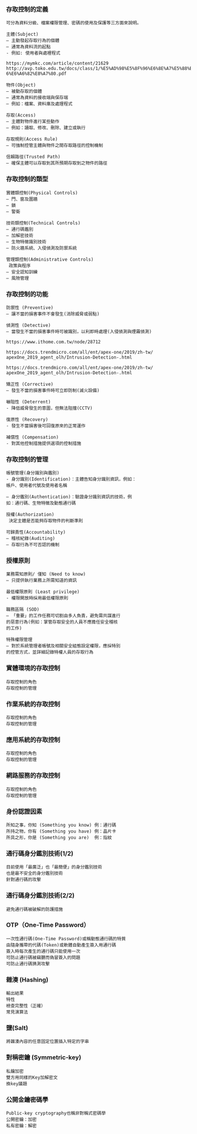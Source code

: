### 存取控制的定義
```
可分為資料分級、檔案權限管理、密碼的使用及保護等三方面來說明。

主體(Subject)
– 主動發起存取行為的個體
– 通常為資料流的起點
- 例如: 使用者與處裡程式

https://mymkc.com/article/content/21629
http://avp.toko.edu.tw/docs/class/1/%E5%AD%98%E5%8F%96%E6%8E%A7%E5%88%B
6%E6%A6%82%E8%A7%80.pdf

物件(Object)
– 被動存取的個體
– 通常為資料的接收端與保存端
– 例如：檔案、資料庫及處理程式

存取(Access)
– 主體對物件進行某些動作
– 例如：讀取、修改、刪除、建立或執行

存取規則(Access Rule)
– 可強制控管主體與物件之間存取路徑的控制機制

信賴路徑(Trusted Path)
– 確保主體可以存取到其所預期存取到之物件的路徑
```

### 存取控制的類型
```
實體類控制(Physical Controls)
– 門、窗及圍牆
– 鎖
– 警衛

技術類控制(Technical Controls)
– 通行碼鑑別
– 加解密技術
– 生物特徵識別技術
– 防火牆系統、入侵偵測及防禦系統

管理類控制(Administrative Controls)
 政策與程序
– 安全認知訓練
– 風險管理
```

### 存取控制的功能
```
防禦性 (Preventive)
– 讓不當的損害事件不會發生(消除威脅或弱點)

偵測性 (Detective)
– 當發生不當的損害事件時可被識別，以利即時處理(入侵偵測與煙霧偵測)

https://www.ithome.com.tw/node/28712

https://docs.trendmicro.com/all/ent/apex-one/2019/zh-tw/
apexOne_2019_agent_olh/Intrusion-Detection-.html

https://docs.trendmicro.com/all/ent/apex-one/2019/zh-tw/
apexOne_2019_agent_olh/Intrusion-Detection-.html

矯正性 (Corrective)
– 發生不當的損害事件時可立即防制(滅火設備)

嚇阻性 (Deterrent)
- 降低威脅發生的意圖，但無法阻擋(CCTV)
 
復原性 (Recovery)
- 發生不當損害後可回復原來的正常運作
 
補償性 (Compensation)
- 對其他控制措施提供選項的控制措施
```

### 存取控制的管理
```
帳號管理(身分識別與鑑別)
- 身分識別(Identification)：主體告知身分識別資訊，例如：
帳戶、使用者代號及使用者名稱

– 身分鑑別(Authentication)：驗證身分識別資訊的技術，例
如：通行碼、生物特徵及動態通行碼

授權(Authorization)
 決定主體是否能夠存取物件的判斷準則

可歸責性(Accountability)
– 稽核紀錄(Auditing)
– 存取行為不可否認的機制
```
### 授權原則
```
業務需知原則/ 僅知 (Need to know)
– 只提供執行業務上所需知道的資訊

最低權限原則 (Least privilege)
- 權限開放時採用最低權限原則

職務區隔 (SOD)
– 「重要」的工作任務可切割由多人負責，避免需共謀進行
的惡意行為(例如：掌管存取安全的人員不應擔任安全稽核
的工作)

特殊權限管理
– 對於系統管理者帳號及相關安全組態設定權限，應採特別
的控管方式，並詳細記錄特權人員的存取行為

```

### 實體環境的存取控制
```
存取控制的角色
存取控制的管理
```
### 作業系統的存取控制
```
存取控制的角色
存取控制的管理
```

### 應用系統的存取控制
```
存取控制的角色
存取控制的管理
```

### 網路服務的存取控制
```
存取控制的角色
存取控制的管理
```

### 身份認證因素
```
所知之事，你知 (Something you know) 例：通行碼
所持之物，你有 (Something you have) 例：晶片卡
所具之形，你是 (Something you are)  例：指紋
```

### 通行碼身分鑑別技術(1/2)
```
目前使用「最廣泛」也「最簡便」的身分鑑別技術
也是最不安全的身分鑑別技術
針對通行碼的攻擊
```

### 通行碼身分鑑別技術(2/2)
```
避免通行碼被破解的防護措施
```

### OTP（One-Time Password）
```
一次性通行碼(One-Time Password)或稱動態通行碼的特質
由隨身攜帶的代碼(Token)或軟體自動產生簽入用通行碼
簽入時每次產生的通行碼只能使用一次
可防止通行碼被竊聽而偽冒簽入的問題
可防止通行碼猜測攻擊
```

### 雜湊 (Hashing)
```
輸出結果
特性
檢查完整性（正確）
常見演算法
```
### 鹽(Salt)
```
將雜湊內容的任意固定位置插入特定的字串
```
### 對稱密鑰 (Symmetric-key)
```
私鑰加密
雙方用同樣的Key加解密文
換key議題
```

### 公開金鑰密碼學
```
Public-key cryptography也稱非對稱式密碼學
公開密鑰：加密
私有密鑰：解密
```

